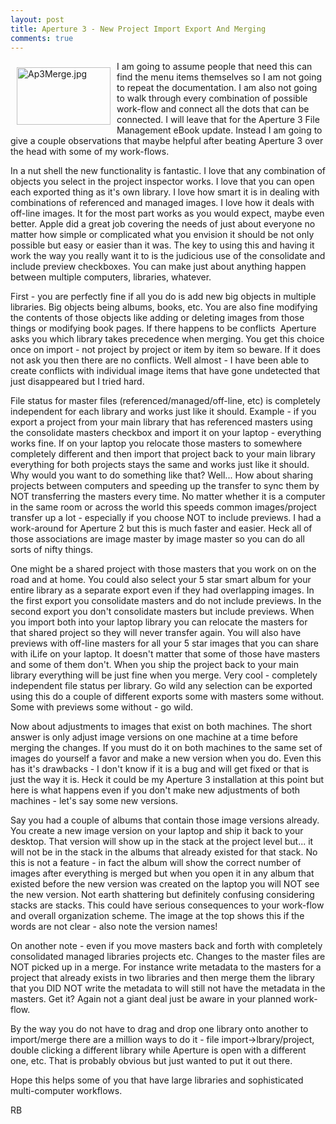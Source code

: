 ```yaml
---
layout: post
title: Aperture 3 - New Project Import Export And Merging
comments: true
---
```

<a rel="lightbox" href="/wp-content/uploads/2010/02/Ap3Merge.jpg"><img title="Ap3Merge.jpg" src="/wp-content/uploads/2010/02/.thumbs/.Ap3Merge.jpg" border="0" alt="Ap3Merge.jpg" hspace="10" vspace="10" width="150" height="92" align="left" /></a>I am going to assume people that need this can find the menu items themselves so I am not going to repeat the documentation. I am also not going to walk through every combination of possible work-flow and connect all the dots that can be connected. I will leave that for the Aperture 3 File Management eBook update. Instead I am going to give a couple observations that maybe helpful after beating Aperture 3 over the head with some of my work-flows.

In a nut shell the new functionality is fantastic. I love that any combination of objects you select in the project inspector works. I love that you can open each exported thing as it's own library. I love how smart it is in dealing with combinations of referenced and managed images. I love how it deals with off-line images. It for the most part works as you would expect, maybe even better. Apple did a great job covering the needs of just about everyone no matter how simple or complicated what you envision it should be not only possible but easy or easier than it was. The key to using this and having it work the way you really want it to is the judicious use of the consolidate and include preview checkboxes. You can make just about anything happen between multiple computers, libraries, whatever.

First - you are perfectly fine if all you do is add new big objects in multiple libraries. Big objects being albums, books, etc. You are also fine modifying the contents of those objects like adding or deleting images from those things or modifying book pages. If there happens to be conflicts  Aperture asks you which library takes precedence when merging. You get this choice once on import - not project by project or item by item so beware. If it does not ask you then there are no conflicts. Well almost - I have been able to create conflicts with individual image items that have gone undetected that just disappeared but I tried hard.

File status for master files (referenced/managed/off-line, etc) is completely independent for each library and works just like it should. Example - if you export a project from your main library that has referenced masters using the consolidate masters checkbox and import it on your laptop - everything works fine. If on your laptop you relocate those masters to somewhere completely different and then import that project back to your main library everything for both projects stays the same and works just like it should. Why would you want to do something like that? Well... How about sharing projects between computers and speeding up the transfer to sync them by NOT transferring the masters every time. No matter whether it is a computer in the same room or across the world this speeds common images/project transfer up a lot - especially if you choose NOT to include previews. I had a work-around for Aperture 2 but this is much faster and easier. Heck all of those associations are image master by image master so you can do all sorts of nifty things.

One might be a shared project with those masters that you work on on the road and at home. You could also select your 5 star smart album for your entire library as a separate export even if they had overlapping images. In the first export you consolidate masters and do not include previews. In the second export you don't consolidate masters but include previews. When you import both into your laptop library you can relocate the masters for that shared project so they will never transfer again. You will also have previews with off-line masters for all your 5 star images that you can share with iLife on your laptop. It doesn't matter that some of those have masters and some of them don't. When you ship the project back to your main library everything will be just fine when you merge. Very cool - completely independent file status per library. Go wild any selection can be exported using this do a couple of different exports some with masters some without. Some with previews some without - go wild.

Now about adjustments to images that exist on both machines. The short answer is only adjust image versions on one machine at a time before merging the changes. If you must do it on both machines to the same set of images do yourself a favor and make a new version when you do. Even this has it's drawbacks - I don't know if it is a bug and will get fixed or that is just the way it is. Heck it could be my Aperture 3 installation at this point but here is what happens even if you don't make new adjustments of both machines - let's say some new versions.

Say you had a couple of albums that contain those image versions already. You create a new image version on your laptop and ship it back to your desktop. That version will show up in the stack at the project level but... it will not be in the stack in the albums that already existed for that stack. No this is not a feature - in fact the album will show the correct number of images after everything is merged but when you open it in any album that existed before the new version was created on the laptop you will NOT see the new version. Not earth shattering but definitely confusing considering stacks are stacks. This could have serious consequences to your work-flow and overall organization scheme. The image at the top shows this if the words are not clear - also note the version names!

On another note - even if you move masters back and forth with completely consolidated managed libraries projects etc. Changes to the master files are NOT picked up in a merge. For instance write metadata to the masters for a project that already exists in two libraries and then merge them the library that you DID NOT write the metadata to will still not have the metadata in the masters. Get it? Again not a giant deal just be aware in your planned work-flow.

By the way you do not have to drag and drop one library onto another to import/merge there are a million ways to do it - file import-&gt;lbrary/project, double clicking a different library while Aperture is open with a different one, etc. That is probably obvious but just wanted to put it out there.

Hope this helps some of you that have large libraries and sophisticated multi-computer workflows.

RB